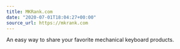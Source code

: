 ```yaml
---
title: MKRank.com
date: "2020-07-01T18:04:27+00:00"
source_url: https://mkrank.com
---
```


An easy way to share your favorite mechanical keyboard products.
